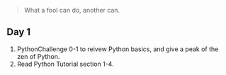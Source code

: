 > What a fool can do, another can.

## Day 1

1. PythonChallenge 0-1 to reivew Python basics, and give a peak of the zen of Python.
2. Read Python Tutorial section 1-4.

